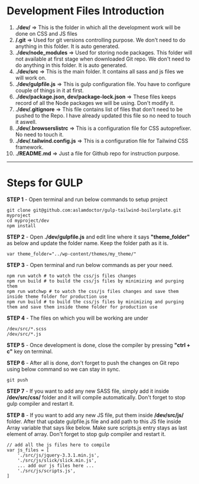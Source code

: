 # Development Files Introduction

1. **./dev/** => This is the folder in which all the development work will be done on CSS and JS files
1. **/.git** => Used for git versions controlling purpose. We don't need to do anything in this folder. It is auto generated.
1. **./dev/node_modules** => Used for storing node packages. This folder will not available at first stage when downloaded Git repo. We don't need to do anything in this folder. It is auto generated.
1. **./dev/src** => This is the main folder. It contains all sass and js files we will work on.
1. **./dev/gulpfile.js** => This is gulp configuration file. You have to configure couple of things in it at first.
1. **./dev/package.json, dev/package-lock.json** => These files keeps record of all the Node packages we will be using. Don't modify it.
1. **./dev/.gitignore** => This file contains list of files that don't need to be pushed to the Repo. I have already updated this file so no need to touch it aswell.
1. **./dev/.browserslistrc** => This is a configuration file for CSS autoprefixer. No need to touch it.
1. **./dev/.tailwind.config.js** => This is a configuration file for Tailwind CSS framework.
1. **./README.md** => Just a file for Github repo for instruction purpose.

---

# Steps for GULP

**STEP 1** - Open terminal and run below commands to setup project

```
git clone git@github.com:aslamdoctor/gulp-tailwind-boilerplate.git myproject
cd myproject/dev
npm install
```

**STEP 2** - Open **./dev/gulpfile.js** and edit line where it says **"theme_folder"** as below and update the folder name. Keep the folder path as it is.

```
var theme_folder="../wp-content/themes/my_theme/"
```

**STEP 3** - Open terminal and run below commands as per your need.

```
npm run watch # to watch the css/js files changes
npm run build # to build the css/js files by minimizing and purging them
npm run watchwp # to watch the css/js files changes and save them inside theme folder for production use
npm run build # to build the css/js files by minimizing and purging them and save them inside theme folder for production use
```

**STEP 4** - The files on which you will be working are under

```
/dev/src/*.scss
/dev/src/*.js
```

**STEP 5** - Once development is done, close the compiler by pressing **"ctrl + c"** key on terminal.

**STEP 6** - After all is done, don't forget to push the changes on Git repo using below command so we can stay in sync.

```
git push
```

**STEP 7** - If you want to add any new SASS file, simply add it inside **/dev/src/css/** folder and it will compile automatically. Don't forget to stop gulp compiler and restart it.

**STEP 8** - If you want to add any new JS file, put them inside **/dev/src/js/** folder. After that update gulpfile.js file and add path to this JS file inside Array variable that says like below. Make sure scripts.js entry stays as last element of array.
Don't forget to stop gulp compiler and restart it.

```
// add all the js files here to compile
var js_files = [
	'./src/js/jquery-3.3.1.min.js',
	'./src/js/slick/slick.min.js',
    ... add our js files here ...
	'./src/js/scripts.js',
]
```
